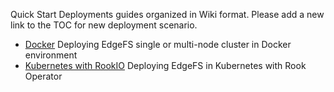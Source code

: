 Quick Start Deployments guides organized in Wiki format. Please add a new link to the TOC for new deployment scenario.

* [Docker][docker] Deploying EdgeFS single or multi-node cluster in Docker environment
* [Kubernetes with RookIO][rook] Deploying EdgeFS in Kubernetes with Rook Operator

[docker]: https://github.com/Nexenta/edgefs/wiki/Quick-Start---Docker
[rook]: https://github.com/Nexenta/edgefs/wiki/Quick-Start---Kubernetes-RookIO
